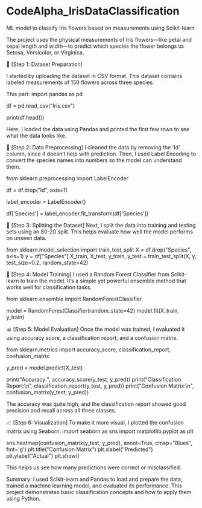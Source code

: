 # CodeAlpha_IrisDataClassification
ML model to classify Iris flowers based on measurements using Scikit-learn


The project uses the physical measurements of Iris flowers—like petal and sepal length and width—to predict which species the flower belongs to: Setosa, Versicolor, or Virginica.

📂 [Step 1: Dataset Preparation]

I started by uploading the dataset in CSV format. This dataset contains labeled measurements of 150 flowers across three species.

This part:
import pandas as pd

df = pd.read_csv("Iris.csv")

print(df.head())

Here, I loaded the data using Pandas and printed the first few rows to see what the data looks like.

🧹 [Step 2: Data Preprocessing]
I cleaned the data by removing the 'Id' column, since it doesn’t help with prediction. Then, I used Label Encoding to convert the species names into numbers so the model can understand them.

from sklearn.preprocessing import LabelEncoder

df = df.drop("Id", axis=1)

label_encoder = LabelEncoder()

df['Species'] = label_encoder.fit_transform(df['Species'])



🔀 [Step 3: Splitting the Dataset]
Next, I split the data into training and testing sets using an 80-20 split. This helps evaluate how well the model performs on unseen data.

from sklearn.model_selection import train_test_split
X = df.drop("Species", axis=1)
y = df["Species"]
X_train, X_test, y_train, y_test = train_test_split(X, y, test_size=0.2, random_state=42)

🤖 [Step 4: Model Training]
I used a Random Forest Classifier from Scikit-learn to train the model. It’s a simple yet powerful ensemble method that works well for classification tasks.

from sklearn.ensemble import RandomForestClassifier

model = RandomForestClassifier(random_state=42)
model.fit(X_train, y_train)

📊 [Step 5: Model Evaluation]
Once the model was trained, I evaluated it using accuracy score, a classification report, and a confusion matrix.

from sklearn.metrics import accuracy_score, classification_report, confusion_matrix

y_pred = model.predict(X_test)

print("Accuracy:", accuracy_score(y_test, y_pred))
print("Classification Report:\n", classification_report(y_test, y_pred))
print("Confusion Matrix:\n", confusion_matrix(y_test, y_pred))

The accuracy was quite high, and the classification report showed good precision and recall across all three classes.

📈 [Step 6: Visualization]
To make it more visual, I plotted the confusion matrix using Seaborn.
import seaborn as sns
import matplotlib.pyplot as plt

sns.heatmap(confusion_matrix(y_test, y_pred), annot=True, cmap="Blues", fmt='g')
plt.title("Confusion Matrix")
plt.xlabel("Predicted")
plt.ylabel("Actual")
plt.show()

This helps us see how many predictions were correct or misclassified.

Summary:
I used Scikit-learn and Pandas to load and prepare the data, trained a machine learning model, and evaluated its performance. This project demonstrates basic classification concepts and how to apply them using Python.
